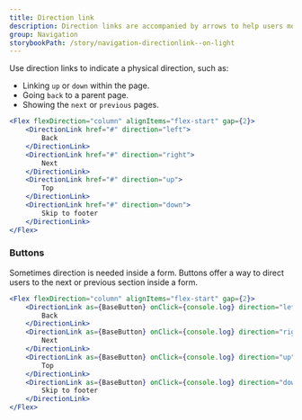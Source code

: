 ```yaml
---
title: Direction link
description: Direction links are accompanied by arrows to help users move quickly to other parts of the page or through a process.
group: Navigation
storybookPath: /story/navigation-directionlink--on-light
---
```


Use direction links to indicate a physical direction, such as:

- Linking `up` or `down` within the page.
- Going `back` to a parent page.
- Showing the `next` or `previous` pages.

```jsx live
<Flex flexDirection="column" alignItems="flex-start" gap={2}>
	<DirectionLink href="#" direction="left">
		Back
	</DirectionLink>
	<DirectionLink href="#" direction="right">
		Next
	</DirectionLink>
	<DirectionLink href="#" direction="up">
		Top
	</DirectionLink>
	<DirectionLink href="#" direction="down">
		Skip to footer
	</DirectionLink>
</Flex>
```

### Buttons

Sometimes direction is needed inside a form. Buttons offer a way to direct users to the next or previous section inside a form.

```jsx live
<Flex flexDirection="column" alignItems="flex-start" gap={2}>
	<DirectionLink as={BaseButton} onClick={console.log} direction="left">
		Back
	</DirectionLink>
	<DirectionLink as={BaseButton} onClick={console.log} direction="right">
		Next
	</DirectionLink>
	<DirectionLink as={BaseButton} onClick={console.log} direction="up">
		Top
	</DirectionLink>
	<DirectionLink as={BaseButton} onClick={console.log} direction="down">
		Skip to footer
	</DirectionLink>
</Flex>
```
